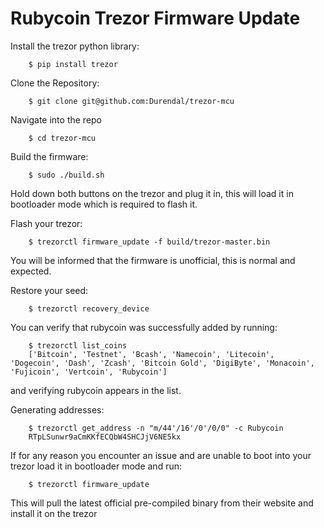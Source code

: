 # Rubycoin Trezor Firmware Update

Install the trezor python library:

    	$ pip install trezor

Clone the Repository:

    	$ git clone git@github.com:Durendal/trezor-mcu

Navigate into the repo

    	$ cd trezor-mcu

Build the firmware:

    	$ sudo ./build.sh

Hold down both buttons on the trezor and plug it in, this will load it in bootloader mode which is required to flash it.

Flash your trezor:

    	$ trezorctl firmware_update -f build/trezor-master.bin

You will be informed that the firmware is unofficial, this is normal and expected.

Restore your seed:

    	$ trezorctl recovery_device

You can verify that rubycoin was successfully added by running:

    	$ trezorctl list_coins
    	['Bitcoin', 'Testnet', 'Bcash', 'Namecoin', 'Litecoin', 'Dogecoin', 'Dash', 'Zcash', 'Bitcoin Gold', 'DigiByte', 'Monacoin', 'Fujicoin', 'Vertcoin', 'Rubycoin']

and verifying rubycoin appears in the list.

Generating addresses:

    	$ trezorctl get_address -n "m/44'/16'/0'/0/0" -c Rubycoin
    	RTpLSunwr9aCmKKfECQbW4SHCJjV6NE5kx

If for any reason you encounter an issue and are unable to boot into your trezor load it in bootloader mode and run:

    	$ trezorctl firmware_update

This will pull the latest official pre-compiled binary from their website and install it on the trezor

